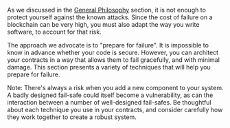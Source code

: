 As we discussed in the [General Philosophy](../../general-philosophy/index.md) section, it is not enough to
protect yourself against the known attacks. Since the cost of failure on a blockchain can be very
high, you must also adapt the way you write software, to account for that risk.

The approach we advocate is to "prepare for failure". It is impossible to know in advance whether
your code is secure. However, you can architect your contracts in a way that allows them to fail
gracefully, and with minimal damage. This section presents a variety of techniques that will help
you prepare for failure.

Note: There's always a risk when you add a new component to your system. A badly designed fail-safe
could itself become a vulnerability, as can the interaction between a number of well-designed
fail-safes. Be thoughtful about each technique you use in your contracts, and consider carefully
how they work together to create a robust system.
